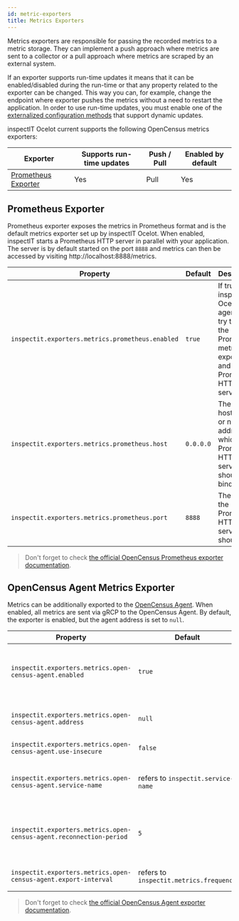 ```yaml
---
id: metric-exporters
title: Metrics Exporters
---
```


Metrics exporters are responsible for passing the recorded metrics to a metric storage.
They can implement a push approach where metrics are sent to a collector or a pull approach where metrics are scraped by an external system.

If an exporter supports run-time updates it means that it can be enabled/disabled during the run-time or that any property related to the exporter can be changed.
This way you can, for example, change the endpoint where exporter pushes the metrics without a need to restart the application.
In order to use run-time updates, you must enable one of the [externalized configuration methods](configuration/external-configuration-sources) that support dynamic updates.

inspectIT Ocelot current supports the following OpenCensus metrics exporters:

|Exporter |Supports run-time updates| Push / Pull |Enabled by default
|---|---|---|---|
|[Prometheus Exporter](#prometheus-exporter)|Yes|Pull|Yes

## Prometheus Exporter

Prometheus exporter exposes the metrics in Prometheus format and is the default metrics exporter set up by inspectIT Ocelot.
When enabled, inspectIT starts a Prometheus HTTP server in parallel with your application.
The server is by default started on the port `8888` and metrics can then be accessed by visiting http://localhost:8888/metrics.

|Property |Default| Description
|---|---|---|
|`inspectit.exporters.metrics.prometheus.enabled`|`true`|If true, the inspectIT Ocelot agent will try to start the Prometheus metrics exporter and Prometheus HTTP server.
|`inspectit.exporters.metrics.prometheus.host`|`0.0.0.0`|The hostname or network address to which the Prometheus HTTP server should bind.
|`inspectit.exporters.metrics.prometheus.port`|`8888`|The port the Prometheus HTTP server should use.


> Don't forget to check [the official OpenCensus Prometheus exporter documentation](https://opencensus.io/exporters/supported-exporters/java/prometheus/).

## OpenCensus Agent Metrics Exporter

Metrics can be additionally exported to the [OpenCensus Agent](https://opencensus.io/service/components/agent/).
When enabled, all metrics are sent via gRCP to the OpenCensus Agent. By default, the exporter is enabled, but the agent address is set to `null`.

|Property |Default| Description
|---|---|---|
|`inspectit.exporters.metrics.open-census-agent.enabled`|`true`|If true, the agent will try to start the OpenCensus Agent Metrics exporter.
|`inspectit.exporters.metrics.open-census-agent.address`|`null`|Address of the open-census agent (e.g. localhost:1234).
|`inspectit.exporters.metrics.open-census-agent.use-insecure`|`false`|If true, SSL is disabled.
|`inspectit.exporters.metrics.open-census-agent.service-name`|refers to `inspectit.service-name`|The service-name which will be used to publish the metrics.
|`inspectit.exporters.metrics.open-census-agent.reconnection-period`|`5`|The time at which the exporter tries to reconnect to the OpenCensus agent.
|`inspectit.exporters.metrics.open-census-agent.export-interval`|refers to `inspectit.metrics.frequency`|The export interval of the metrics.

> Don't forget to check [the official OpenCensus Agent exporter documentation](https://opencensus.io/exporters/supported-exporters/java/ocagent/).